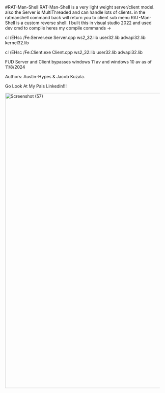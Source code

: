 #RAT-Man-Shell
RAT-Man-Shell is a very light weight server/client model. also the Server is MultiThreaded and can handle lots of clients. in the ratmanshell command back will return you to client sub menu RAT-Man-Shell is a custom reverse shell. I built this in visual studio 2022 and used dev cmd to compile heres my compile commands -> 

cl /EHsc /Fe:Server.exe Server.cpp ws2_32.lib user32.lib advapi32.lib kernel32.lib        

cl /EHsc /Fe:Client.exe Client.cpp ws2_32.lib user32.lib advapi32.lib

FUD Server and Client bypasses windows 11 av and windows 10 av as of 11/8/2024




Authors: 
Austin-Hypes & Jacob Kuzala. 

Go Look At My Pals Linkedin!!!                                                                                                                  




<img width="960" alt="Screenshot (57)" src="https://github.com/user-attachments/assets/8eab8c00-919b-490d-ae37-3088115e6056">

